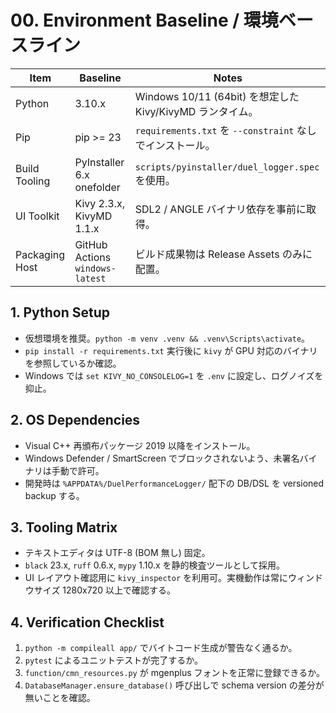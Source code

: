 # 00. Environment Baseline / 環境ベースライン

| Item | Baseline | Notes |
| ---- | -------- | ----- |
| Python | 3.10.x | Windows 10/11 (64bit) を想定した Kivy/KivyMD ランタイム。 |
| Pip | pip >= 23 | `requirements.txt` を `--constraint` なしでインストール。 |
| Build Tooling | PyInstaller 6.x onefolder | `scripts/pyinstaller/duel_logger.spec` を使用。 |
| UI Toolkit | Kivy 2.3.x, KivyMD 1.1.x | SDL2 / ANGLE バイナリ依存を事前に取得。 |
| Packaging Host | GitHub Actions `windows-latest` | ビルド成果物は Release Assets のみに配置。 |

## 1. Python Setup
- 仮想環境を推奨。`python -m venv .venv && .venv\Scripts\activate`。
- `pip install -r requirements.txt` 実行後に `kivy` が GPU 対応のバイナリを参照しているか確認。
- Windows では `set KIVY_NO_CONSOLELOG=1` を `.env` に設定し、ログノイズを抑止。

## 2. OS Dependencies
- Visual C++ 再頒布パッケージ 2019 以降をインストール。
- Windows Defender / SmartScreen でブロックされないよう、未署名バイナリは手動で許可。
- 開発時は `%APPDATA%/DuelPerformanceLogger/` 配下の DB/DSL を versioned backup する。

## 3. Tooling Matrix
- テキストエディタは UTF-8 (BOM 無し) 固定。
- `black` 23.x, `ruff` 0.6.x, `mypy` 1.10.x を静的検査ツールとして採用。
- UI レイアウト確認用に `kivy_inspector` を利用可。実機動作は常にウィンドウサイズ 1280x720 以上で確認する。

## 4. Verification Checklist
1. `python -m compileall app/` でバイトコード生成が警告なく通るか。
2. `pytest` によるユニットテストが完了するか。
3. `function/cmn_resources.py` が mgenplus フォントを正常に登録できるか。
4. `DatabaseManager.ensure_database()` 呼び出しで schema version の差分が無いことを確認。
